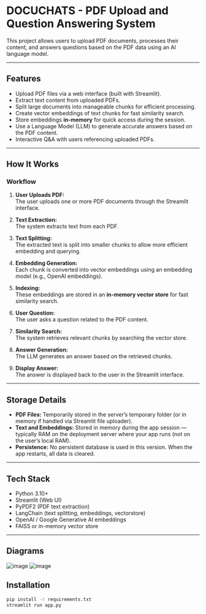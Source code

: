 # DOCUCHATS - PDF Upload and Question Answering System

This project allows users to upload PDF documents, processes their content, and answers questions based on the PDF data using an AI language model.

---

## Features

- Upload PDF files via a web interface (built with Streamlit).
- Extract text content from uploaded PDFs.
- Split large documents into manageable chunks for efficient processing.
- Create vector embeddings of text chunks for fast similarity search.
- Store embeddings **in-memory** for quick access during the session.
- Use a Language Model (LLM) to generate accurate answers based on the PDF content.
- Interactive Q&A with users referencing uploaded PDFs.

---

## How It Works

### Workflow

1. **User Uploads PDF:**  
   The user uploads one or more PDF documents through the Streamlit interface.

2. **Text Extraction:**  
   The system extracts text from each PDF.

3. **Text Splitting:**  
   The extracted text is split into smaller chunks to allow more efficient embedding and querying.

4. **Embedding Generation:**  
   Each chunk is converted into vector embeddings using an embedding model (e.g., OpenAI embeddings).

5. **Indexing:**  
   These embeddings are stored in an **in-memory vector store** for fast similarity search.

6. **User Question:**  
   The user asks a question related to the PDF content.

7. **Similarity Search:**  
   The system retrieves relevant chunks by searching the vector store.

8. **Answer Generation:**  
   The LLM generates an answer based on the retrieved chunks.

9. **Display Answer:**  
   The answer is displayed back to the user in the Streamlit interface.

---

## Storage Details

- **PDF Files:** Temporarily stored in the server’s temporary folder (or in memory if handled via Streamlit file uploader).  
- **Text and Embeddings:** Stored in memory during the app session — typically RAM on the deployment server where your app runs (not on the user’s local RAM).  
- **Persistence:** No persistent database is used in this version. When the app restarts, all data is cleared.

---

## Tech Stack

- Python 3.10+  
- Streamlit (Web UI)  
- PyPDF2 (PDF text extraction)  
- LangChain (text splitting, embeddings, vectorstore)  
- OpenAI / Google Generative AI embeddings  
- FAISS or in-memory vector store  

---
## Diagrams
![image](https://github.com/user-attachments/assets/c9e90fbe-30ac-4210-8e49-73ba32530156)
![image](https://github.com/user-attachments/assets/4deae04a-3ccf-4382-aec6-efb48bfb6ad0)



## Installation

```bash
pip install -r requirements.txt
streamlit run app.py




